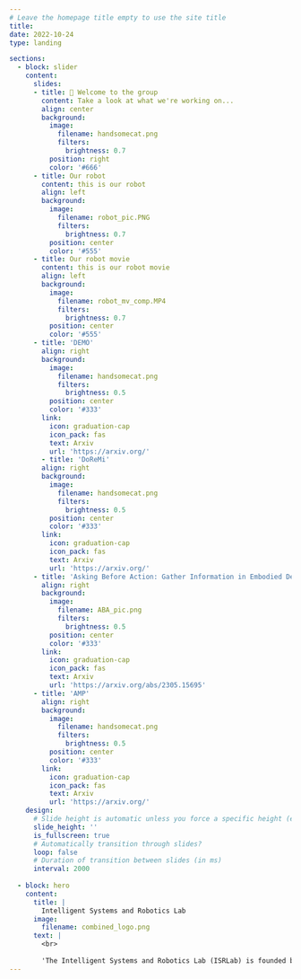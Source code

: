 ```yaml
---
# Leave the homepage title empty to use the site title
title:
date: 2022-10-24
type: landing

sections:
  - block: slider
    content:
      slides:
      - title: 👋 Welcome to the group
        content: Take a look at what we're working on...
        align: center
        background:
          image:
            filename: handsomecat.png
            filters:
              brightness: 0.7
          position: right
          color: '#666'
      - title: Our robot
        content: this is our robot
        align: left
        background:
          image:
            filename: robot_pic.PNG
            filters:
              brightness: 0.7
          position: center
          color: '#555'
      - title: Our robot movie
        content: this is our robot movie
        align: left
        background:
          image:
            filename: robot_mv_comp.MP4
            filters:
              brightness: 0.7
          position: center
          color: '#555'
      - title: 'DEMO'
        align: right
        background:
          image:
            filename: handsomecat.png
            filters:
              brightness: 0.5
          position: center
          color: '#333'
        link:
          icon: graduation-cap
          icon_pack: fas
          text: Arxiv
          url: 'https://arxiv.org/'
        - title: 'DoReMi'
        align: right
        background:
          image:
            filename: handsomecat.png
            filters:
              brightness: 0.5
          position: center
          color: '#333'
        link:
          icon: graduation-cap
          icon_pack: fas
          text: Arxiv
          url: 'https://arxiv.org/'
      - title: 'Asking Before Action: Gather Information in Embodied Decision Making with Language Models'
        align: right
        background:
          image:
            filename: ABA_pic.png
            filters:
              brightness: 0.5
          position: center
          color: '#333'
        link:
          icon: graduation-cap
          icon_pack: fas
          text: Arxiv
          url: 'https://arxiv.org/abs/2305.15695'
      - title: 'AMP'
        align: right
        background:
          image:
            filename: handsomecat.png
            filters:
              brightness: 0.5
          position: center
          color: '#333'
        link:
          icon: graduation-cap
          icon_pack: fas
          text: Arxiv
          url: 'https://arxiv.org/'
    design:
      # Slide height is automatic unless you force a specific height (e.g. '400px')
      slide_height: ''
      is_fullscreen: true
      # Automatically transition through slides?
      loop: false
      # Duration of transition between slides (in ms)
      interval: 2000
  
  - block: hero
    content:
      title: |
        Intelligent Systems and Robotics Lab
      image:
        filename: combined_logo.png
      text: |
        <br>
        
        'The Intelligent Systems and Robotics Lab (ISRLab) is founded by [Prof. Jianyu Chen](http://people.iiis.tsinghua.edu.cn/~jychen/). It is affiliated with the Institute for [Interdisciplinary Information Sciences (IIIS)](https://iiis.tsinghua.edu.cn/) at Tsinghua University, and the [Shanghai Qizhi Institute](https://sqz.ac.cn). Our goal is to build advanced robotic systems with high performance and high intelligence. We work in the cross fields of robotics, reinforcement learning, and large language models.'
---
```

